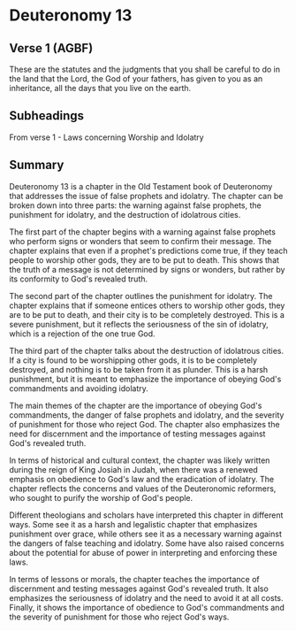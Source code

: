# Deuteronomy 13

## Verse 1 (AGBF)

These are the statutes and the judgments that you shall be careful to do in the land that the Lord, the God of your fathers, has given to you as an inheritance, all the days that you live on the earth.

## Subheadings

From verse 1 - Laws concerning Worship and Idolatry

## Summary

Deuteronomy 13 is a chapter in the Old Testament book of Deuteronomy that addresses the issue of false prophets and idolatry. The chapter can be broken down into three parts: the warning against false prophets, the punishment for idolatry, and the destruction of idolatrous cities.

The first part of the chapter begins with a warning against false prophets who perform signs or wonders that seem to confirm their message. The chapter explains that even if a prophet's predictions come true, if they teach people to worship other gods, they are to be put to death. This shows that the truth of a message is not determined by signs or wonders, but rather by its conformity to God's revealed truth.

The second part of the chapter outlines the punishment for idolatry. The chapter explains that if someone entices others to worship other gods, they are to be put to death, and their city is to be completely destroyed. This is a severe punishment, but it reflects the seriousness of the sin of idolatry, which is a rejection of the one true God.

The third part of the chapter talks about the destruction of idolatrous cities. If a city is found to be worshipping other gods, it is to be completely destroyed, and nothing is to be taken from it as plunder. This is a harsh punishment, but it is meant to emphasize the importance of obeying God's commandments and avoiding idolatry.

The main themes of the chapter are the importance of obeying God's commandments, the danger of false prophets and idolatry, and the severity of punishment for those who reject God. The chapter also emphasizes the need for discernment and the importance of testing messages against God's revealed truth.

In terms of historical and cultural context, the chapter was likely written during the reign of King Josiah in Judah, when there was a renewed emphasis on obedience to God's law and the eradication of idolatry. The chapter reflects the concerns and values of the Deuteronomic reformers, who sought to purify the worship of God's people.

Different theologians and scholars have interpreted this chapter in different ways. Some see it as a harsh and legalistic chapter that emphasizes punishment over grace, while others see it as a necessary warning against the dangers of false teaching and idolatry. Some have also raised concerns about the potential for abuse of power in interpreting and enforcing these laws.

In terms of lessons or morals, the chapter teaches the importance of discernment and testing messages against God's revealed truth. It also emphasizes the seriousness of idolatry and the need to avoid it at all costs. Finally, it shows the importance of obedience to God's commandments and the severity of punishment for those who reject God's ways.